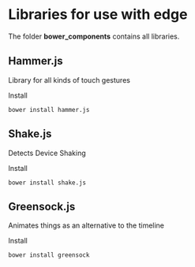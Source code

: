 # Libraries for use with edge 

The folder **bower_components** contains all libraries. 

## Hammer.js 

Library for all kinds of touch gestures

Install 

```
bower install hammer.js
```

## Shake.js

Detects Device Shaking 

Install
```
bower install shake.js
```

## Greensock.js

Animates things as an alternative to the timeline 

Install

```
bower install greensock
```
 

